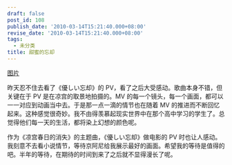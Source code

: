 ```yaml
---
draft: false
post_id: 108
publish_date: '2010-03-14T15:21:40.000+08:00'
revise_date: '2010-03-14T15:21:40.000+08:00'
tags:
  - 未分类
title: 甜蜜的忘却
---
```


[图片](img_bimg_3949656873220898377.jpg)

昨天忍不住去看了《優しい忘却》的 PV，看了之后大受感动。歌曲本身不错，但关键在于 PV 是在凉宫的取景地拍摄的。MV 的每一个镜头，每一个画面，都可以一一对应到动画当中去。于是那一点一滴的情节也在随着 MV 的推进而不断回忆起来。这种感觉很奇妙。我不由得羡慕起现实世界中在那个高中学习的学生了。总觉得他们每一天的生活，都将染上幻想的颜色呢。

作为《凉宫春日的消失》的主题曲，《優しい忘却》做电影的 PV 时也让人感动。我刻意不去看小说情节，等待京阿尼给我展示最好的画面。希望我的等待是值得的吧。半年的等待，在期待的时间到来了之后就不显得漫长了呢。
